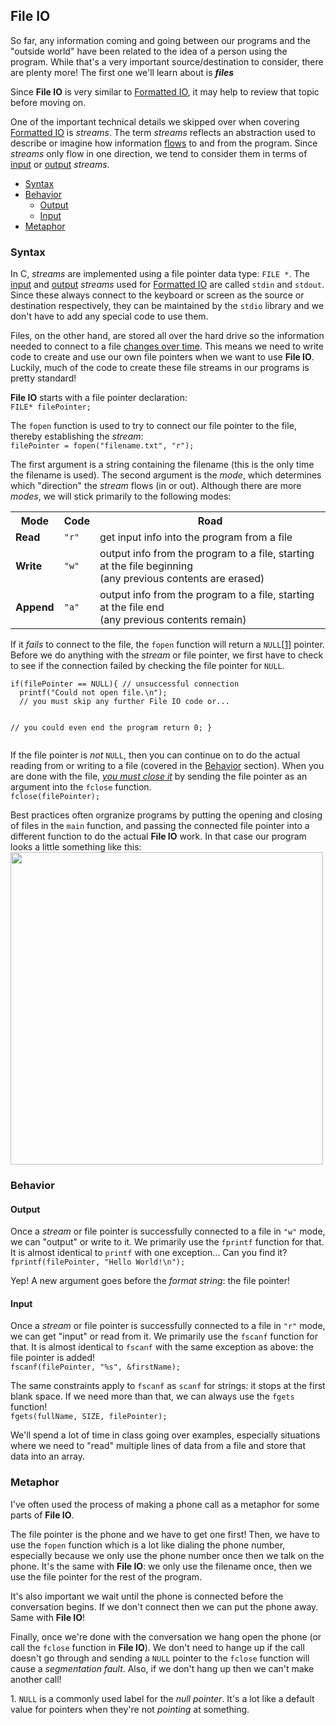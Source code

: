 <h2>File IO</h2>
<p>So far, any information coming and going between our programs and the "outside world" have been related to the idea of a person using the program. While that's a very important source/destination to consider, there are plenty more! The first one we'll learn about is <strong><em>files</em></strong></p>
<p>Since <strong>File IO</strong> is very similar to <a href="https://erinkeith.github.io/135/topics/formatted_io">Formatted IO</a>, it may help to review that topic before moving on.</p>
<p>
  One of the important technical details we skipped over when covering <a href="https://erinkeith.github.io/135/topics/formatted_io">Formatted IO</a> is <em>streams</em>. The term <em>streams</em> reflects an abstraction used to describe or imagine how information <u>flows</u> to and from the program. Since <em>streams</em> only flow in one direction, we tend to consider them in terms of <u>input</u> or <u>output</u> <em>streams</em>.
</p>

<ul>
    <li><a href="#syntax">Syntax</a></li>
    <li><a href="#behavior">Behavior</a>
    <ul><li><a href="#output">Output</a></li>
        <li><a href="#input">Input</a></li></ul>
    </li>
    <li><a href="#phone_calls">Metaphor</a></li>
</ul>
<h3><a name="syntax">Syntax</a></h3>
<p>
  In C, <em>streams</em> are implemented using a file pointer data type: <code>FILE *</code>. The <u>input</u> and <u>output</u> <em>streams</em> used for <a href="https://erinkeith.github.io/135/topics/formatted_io">Formatted IO</a> are called <code>stdin</code> and <code>stdout</code>. Since these always connect to the keyboard or screen as the source or destination respectively, they can be maintained by the <code>stdio</code> library and we don't have to add any special code to use them.
</p>
<p>
  Files, on the other hand, are stored all over the hard drive so the information needed to connect to a file <u>changes over time</u>. This means we need to write code to create and use our own file pointers when we want to use <strong>File IO</strong>. Luckily, much of the code to create these file streams in our programs is pretty standard!
</p>
<p>
  <strong>File IO</strong> starts with a file pointer declaration:<br>
  <code>FILE* filePointer;</code>
</p>
<p>
  The <code>fopen</code> function is used to try to connect our file pointer to the file, thereby establishing the <em>stream</em>:<br>
  <code>filePointer = fopen("filename.txt", "r");</code>
</p>
<p>
  The first argument is a string containing the filename (this is the only time the filename is used). The second argument is the <em>mode</em>, which determines which "direction" the <em>stream</em> flows (in or out). Although there are more <em>modes</em>, we will stick primarily to the following modes:
</p>
<table>
  <tr>
    <th>Mode</th>
    <th>Code</th>
    <th>Road</th>
  </tr>
  <tr>
    <td><strong>Read</strong></td>
    <td><code>"r"</code></td>
    <td>get input info into the program from a file</td>
  </tr>
  <tr>
    <td><strong>Write</strong></td>
    <td><code>"w"</code></td>
    <td>output info from the program to a file, starting at the file beginning<br>
    (any previous contents are erased)</td>
  </tr>
  <tr>
    <td><strong>Append</strong></td>
    <td><code>"a"</code></td>
    <td>output info from the program to a file, starting at the file end<br>
    (any previous contents remain)</td>
  </tr>
</table>
<p>
  If it <em>fails</em> to connect to the file, the <code>fopen</code> function will return a <code>NULL</code>[<a href="#null">1</a>] pointer. Before we do anything with the <em>stream</em> or file pointer, we first have to check to see if the connection failed by checking the file pointer for <code>NULL</code>.
</p>
<pre><code>if(filePointer == NULL){ // unsuccessful connection
  printf("Could not open file.\n");
  // you must skip any further File IO code or...

  // you could even end the program
  return 0;
}</code></pre>
<p>
  If the file pointer is <em>not</em> <code>NULL</code>, then you can continue on to do the actual reading from or writing to a file (covered in the <a href="#behavior">Behavior</a> section). When you are done with the file, <u><em>you must close it</em></u> by sending the file pointer as an argument into the <code>fclose</code> function.<br>
  <code>fclose(filePointer);</code>
</p>
<p>
  Best practices often orgranize programs by putting the opening and closing of files in the <code>main</code> function, and passing the connected file pointer into a different function to do the actual <strong>File IO</strong> work. In that case our program looks a little something like this:<br>
  <img src="https://github.com/user-attachments/assets/35895d4d-2d4e-40e7-a9db-30a5e9a24ad4" width="500"><br>
</p>

<h3><a name="behavior">Behavior</a></h3>
<h4><a name="output">Output</a></h4>
<p>
  Once a <em>stream</em> or file pointer is successfully connected to a file in <code>"w"</code> mode, we can "output" or write to it. We primarily use the <code>fprintf</code> function for that. It is almost identical to <code>printf</code> with one exception... Can you find it?<br>
  <code>fprintf(filePointer, "Hello World!\n");</code>
</p>
<p>
  Yep! A new argument goes before the <em>format string</em>: the file pointer!
</p>
<h4><a name="input">Input</a></h4>
<p>
  Once a <em>stream</em> or file pointer is successfully connected to a file in <code>"r"</code> mode, we can get "input" or read from it. We primarily use the <code>fscanf</code> function for that. It is almost identical to <code>fscanf</code> with the same exception as above: the file pointer is added!<br>
  <code>fscanf(filePointer, "%s", &firstName);</code>
</p>
<p>
  The same constraints apply to <code>fscanf</code> as <code>scanf</code> for strings: it stops at the first blank space. If we need more than that, we can always use the <code>fgets</code> function!<br>
  <code>fgets(fullName, SIZE, filePointer);</code>
</p>
<p>
  We'll spend a lot of time in class going over examples, especially situations where we need to "read" multiple lines of data from a file and store that data into an array.
</p>
<h3><a name="phone_calls">Metaphor</a></h3>
<p>
  I've often used the process of making a phone call as a metaphor for some parts of <strong>File IO</strong>.
</p>
<p>
  The file pointer is the phone and we have to get one first! Then, we have to use the <code>fopen</code> function which is a lot like dialing the phone number, especially because we only use the phone number once then we talk on the phone. It's the same with <strong>File IO</strong>: we only use the filename once, then we use the file pointer for the rest of the program.
</p>
<p>
  It's also important we wait until the phone is connected before the conversation begins. If we don't connect then we can put the phone away. Same with <strong>File IO</strong>!
</p>
<p>
  Finally, once we're done with the conversation we hang open the phone (or call the <code>fclose</code> function in <strong>File IO</strong>). We don't need to hange up if the call doesn't go through and sending a <code>NULL</code> pointer to the <code>fclose</code> function will cause a <em>segmentation fault</em>. Also, if we don't hang up then we can't make another call!
</p>
<a name="null">1</a>. <code>NULL</code> is a commonly used label for the <em>null pointer</em>. It's a lot like a default value for pointers when they're not <em>pointing</em> at something.
